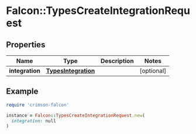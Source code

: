 # Falcon::TypesCreateIntegrationRequest

## Properties

| Name | Type | Description | Notes |
| ---- | ---- | ----------- | ----- |
| **integration** | [**TypesIntegration**](TypesIntegration.md) |  | [optional] |

## Example

```ruby
require 'crimson-falcon'

instance = Falcon::TypesCreateIntegrationRequest.new(
  integration: null
)
```

